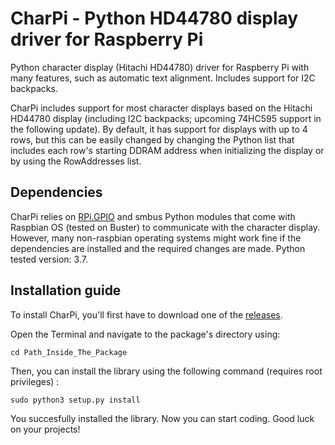 # CharPi - Python HD44780 display driver for Raspberry Pi

Python character display (Hitachi HD44780) driver for Raspberry Pi with many features, such as automatic text alignment. Includes support for I2C backpacks.

CharPi includes support for most character displays based on the Hitachi HD44780 display (including I2C backpacks; upcoming 74HC595 support in the following update). By default, it has support for displays with up to 4 rows, but this can be easily changed by changing the Python list that includes each row's starting DDRAM address when initializing the display or by using the RowAddresses list.


## Dependencies

CharPi relies on [RPi.GPIO](https://pypi.org/project/RPi.GPIO/) and smbus Python modules that come with Raspbian OS (tested on Buster) to communicate with the character display. However, many non-raspbian operating systems might work fine if the dependencies are installed and the required changes are made. Python tested version: 3.7.


## Installation guide

To install CharPi, you'll first have to download one of the [releases](https://github.com/iCMDgithub/CharPi/releases).

Open the Terminal and navigate to the package's directory using:
```
cd Path_Inside_The_Package
```
Then, you can install the library using the following command (requires root privileges) :
```
sudo python3 setup.py install
```
You succesfully installed the library. Now you can start coding. Good luck on your projects!
